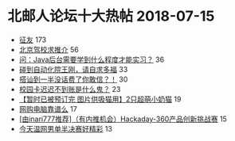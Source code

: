# 北邮人论坛十大热帖 2018-07-15

- [征友](https://bbs.byr.cn/article/Friends/1879154) 173
- [北京驾校求推介](https://bbs.byr.cn/article/Talking/6023056) 56
- [问：Java后台需要学到什么程度才能实习？](https://bbs.byr.cn/article/Job/1979488) 36
- [碰到自动化院王刚，请自求多福](https://bbs.byr.cn/article/StudyShare/186827) 33
- [搭讪到一半没话费了你敢信？！](https://bbs.byr.cn/article/Picture/3216265) 30
- [校园卡迟迟不到账是什么鬼？](https://bbs.byr.cn/article/CampusCard/20315) 23
- [【暂时已被预订完  图片供吸猫用】2只超萌小奶猫](https://bbs.byr.cn/article/Pet/150310) 19
- [网购电脑靠谱么](https://bbs.byr.cn/article/HardWare/220830) 17
- [[由inari777推荐]（有内推机会）Hackaday-360产品创新挑战赛](https://bbs.byr.cn/article/Focus/87155) 15
- [今天温网男单半决赛好精彩](https://bbs.byr.cn/article/Tennis/32624) 13


